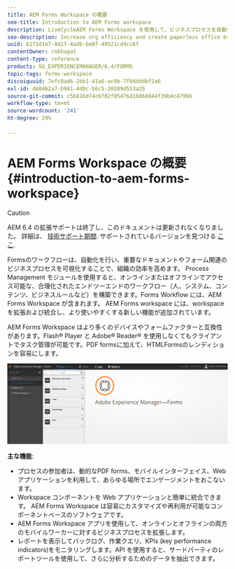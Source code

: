 ```yaml
---
title: AEM Forms Workspace の概要
seo-title: Introduction to AEM Forms workspace
description: LiveCycleAEM Forms Workspace を使用して、ビジネスプロセスを自動化し、組織の効率を高め、ペーパーレスなオフィスを作成します。
seo-description: Increase org efficiency and create paperless office by business process automation using LiveCycle AEM Forms workspace.
uuid: 6171d1e7-8d1f-4adb-be8f-49521cd4cc6f
contentOwner: robhagat
content-type: reference
products: SG_EXPERIENCEMANAGER/6.4/FORMS
topic-tags: forms-workspace
discoiquuid: 7efc8ad6-2bb1-41a6-ac0b-7f8ddddbf2a6
exl-id: d60462a7-b941-4d0c-b6c5-20289d553a25
source-git-commit: c5b816d74c6f02f85476d16868844f39b4c47996
workflow-type: tm+mt
source-wordcount: '241'
ht-degree: 29%

---
```


# AEM Forms Workspace の概要 {#introduction-to-aem-forms-workspace}

>[!CAUTION]
>
>AEM 6.4 の拡張サポートは終了し、このドキュメントは更新されなくなりました。 詳細は、 [技術サポート期間](https://helpx.adobe.com/jp/support/programs/eol-matrix.html). サポートされているバージョンを見つける [ここ](https://experienceleague.adobe.com/docs/?lang=ja).

Formsのワークフローは、自動化を行い、重要なドキュメントやフォーム関連のビジネスプロセスを可視化することで、組織の効率を高めます。 Process Management モジュールを使用すると、オンラインまたはオフラインでアクセス可能な、合理化されたエンドツーエンドのワークフロー（人、システム、コンテンツ、ビジネスルールなど）を構築できます。Forms Workflow には、AEM Forms Workspace が含まれます。 AEM Forms workspace には、workspace を拡張および統合し、より使いやすくする新しい機能が追加されています。

AEM Forms Workspace はより多くのデバイスやフォームファクターと互換性があります。Flash® Player と Adobe® Reader® を使用しなくてもクライアントでタスク管理が可能です。PDF formsに加えて、HTMLFormsのレンディションを容易にします。

![html-ws](assets/html-ws.png)

**主な機能**:

* プロセスの参加者は、動的なPDF forms、モバイルインターフェイス、Web アプリケーションを利用して、あらゆる場所でエンゲージメントをおこないます。
* Workspace コンポーネントを Web アプリケーションと簡単に統合できます。 AEM Forms Workspace は容易にカスタマイズや再利用が可能なコンポーネントベースのソフトウェアです。
* AEM Forms Workspace アプリを使用して、オンラインとオフラインの両方のモバイルワーカーに対するビジネスプロセスを拡張します。
* レポートを表示してバックログ、作業クエリ、KPIs (key performance indicators)をモニタリングします。API を使用すると、サードパーティのレポートツールを使用して、さらに分析するためのデータを抽出できます。
